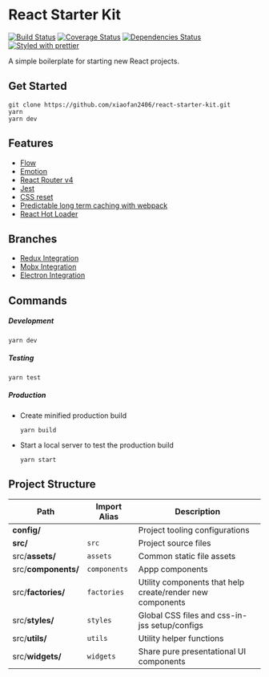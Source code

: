 # React Starter Kit

[![Build Status][build-badge]][build]
[![Coverage Status][coverage-badge]][coverage]
[![Dependencies Status][dependencies-badge]][dependencies]
[![Styled with prettier][prettier-badge]][prettier]

[prettier-badge]: https://img.shields.io/badge/styled_with-prettier-ff69b4.svg?style=flat-square
[prettier]: https://github.com/prettier/prettier
[dependencies-badge]: https://img.shields.io/david/xiaofan2406/react-starter-kit.svg?style=flat-square
[dependencies]: https://david-dm.org/xiaofan2406/react-starter-kit
[build-badge]: https://img.shields.io/travis/xiaofan2406/react-starter-kit.svg?style=flat-square
[build]: https://travis-ci.org/xiaofan2406/react-starter-kit
[coverage-badge]: https://img.shields.io/codecov/c/github/xiaofan2406/react-starter-kit.svg?style=flat-square
[coverage]: https://codecov.io/gh/xiaofan2406/react-starter-kit

A simple boilerplate for starting new React projects.

## Get Started

```
git clone https://github.com/xiaofan2406/react-starter-kit.git
yarn
yarn dev
```

## Features

* [Flow](https://flow.org/en/)
* [Emotion](https://github.com/tkh44/emotion)
* [React Router v4](https://reacttraining.com/react-router)
* [Jest](https://facebook.github.io/jest)
* [CSS reset](https://github.com/Semantic-Org/Semantic-UI/blob/master/dist/components/reset.css)
* [Predictable long term caching with webpack](https://medium.com/webpack/predictable-long-term-caching-with-webpack-d3eee1d3fa31)
* [React Hot Loader](https://github.com/gaearon/react-hot-loader/)

## Branches

* [Redux Integration](https://github.com/xiaofan2406/react-starter-kit/tree/redux)
* [Mobx Integration](https://github.com/xiaofan2406/react-starter-kit/tree/mobx)
* [Electron Integration](https://github.com/xiaofan2406/react-starter-kit/tree/electron)

## Commands

##### Development

```
yarn dev
```

##### Testing

```
yarn test
```

##### Production

* Create minified production build
  ```
  yarn build
  ```
* Start a local server to test the production build
  ```
  yarn start
  ```

## Project Structure

| Path                | Import Alias | Description                                               |
| ------------------- | ------------ | --------------------------------------------------------- |
| **config/**         |              | Project tooling configurations                            |
| **src/**            | `src`        | Project source files                                      |
| src/**assets/**     | `assets`     | Common static file assets                                 |
| src/**components/** | `components` | Appp components                                           |
| src/**factories/**  | `factories`  | Utility components that help create/render new components |
| src/**styles/**     | `styles`     | Global CSS files and css-in-jss setup/configs             |
| src/**utils/**      | `utils`      | Utility helper functions                                  |
| src/**widgets/**    | `widgets`    | Share pure presentational UI components                   |
